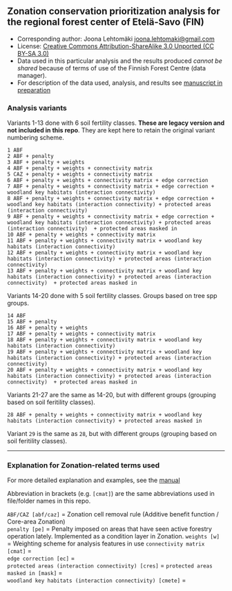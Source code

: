 ## Zonation conservation prioritization analysis for the regional forest center of Etelä-Savo (FIN)

* Corresponding author: Joona Lehtomäki <joona.lehtomaki@gmail.com>
* License: [Creative Commons Attribution-ShareAlike 3.0 Unported (CC BY-SA 3.0)
](http://creativecommons.org/licenses/by-sa/3.0/)
* Data used in this particular analysis and the results produced *cannot be shared* because of terms of use 
of the Finnish Forest Centre (data manager). 
* For description of the data used, analysis, and results see [manuscript in preparation](https://github.com/jlehtoma/validityms)

### Analysis variants

Variants 1-13 done with 6 soil fertility classes. **These are legacy version and not included in this repo**. They are
kept here to retain the original variant numbering scheme.

```
1 ABF
2 ABF + penalty
3 ABF + penalty + weights
4 ABF + penalty + weights + connectivity matrix
5 CAZ + penalty + weights + connectivity matrix
6 ABF + penalty + weights + connectivity matrix + edge correction
7 ABF + penalty + weights + connectivity matrix + edge correction + woodland key habitats (interaction connectivity)
8 ABF + penalty + weights + connectivity matrix + edge correction + woodland key habitats (interaction connectivity) + protected areas (interaction connectivity)
9 ABF + penalty + weights + connectivity matrix + edge correction + woodland key habitats (interaction connectivity) + protected areas (interaction connectivity)  + protected areas masked in
10 ABF + penalty + weights + connectivity matrix
11 ABF + penalty + weights + connectivity matrix + woodland key habitats (interaction connectivity)
12 ABF + penalty + weights + connectivity matrix + woodland key habitats (interaction connectivity) + protected areas (interaction connectivity)
13 ABF + penalty + weights + connectivity matrix + woodland key habitats (interaction connectivity) + protected areas (interaction connectivity)  + protected areas masked in
```

Variants 14-20 done with 5 soil fertility classes. Groups based on tree spp groups.
        
```
14 ABF
15 ABF + penalty
16 ABF + penalty + weights
17 ABF + penalty + weights + connectivity matrix
18 ABF + penalty + weights + connectivity matrix + woodland key habitats (interaction connectivity)
19 ABF + penalty + weights + connectivity matrix + woodland key habitats (interaction connectivity) + protected areas (interaction connectivity)
20 ABF + penalty + weights + connectivity matrix + woodland key habitats (interaction connectivity) + protected areas (interaction connectivity)  + protected areas masked in
```

Variants 21-27 are the same as 14-20, but with different groups (grouping based on soil feritility classes).
     
```
28 ABF + penalty + weights + connectivity matrix + woodland key habitats (interaction connectivity) + protected areas masked in
```

Variant `29` is the same as `28`, but with different groups (grouping based on soil feritility classes).

----
### Explanation for Zonation-related terms used 
For more detailed explanation and examples, see the [manual](http://www.helsinki.fi/bioscience/consplan/software/Zonation/ZONATION_v3.1_Manual_120416.pdf)

Abbreviation in brackets (e.g. `[cmat]`) are the same abbreviations used in file/folder names in this repo.

`ABF/CAZ [abf/caz]` = Zonation cell removal rule (Additive benefit function / Core-area Zonation)        
`penalty [pe]` = Penalty imposed on areas that have seen active forestry operation lately. Implemented as a condition layer in Zonation. 
`weights [w]` = Weighting scheme for analysis features in use 
`connectivity matrix [cmat]` =  
`edge correction [ec]` =  
`protected areas (interaction connectivity) [cres]` = 
`protected areas masked in [mask]` =  
`woodland key habitats (interaction connectivity) [cmete]` =  

